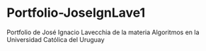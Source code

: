 # Portfolio-JoseIgnLave1
Portfolio de José Ignacio Lavecchia de la materia Algoritmos en la Universidad Católica del Uruguay 
